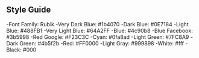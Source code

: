 ## Style Guide

-Font Family: Rubik
-Very Dark Blue: #1b4070
-Dark Blue: #0E7184
-Light Blue: #488FB1
-Very Light Blue: #64A2FF
-Blue: #4c90b8
-Blue Facebook: #3b5998
-Red Google: #F23C3C
-Cyan: #0fa8ad
-Light Green: #7FC8A9
-Dark Green: #4b5f2b
-Red: #FF0000
-Light Gray: #999898
-White: #fff
-Black: #000
